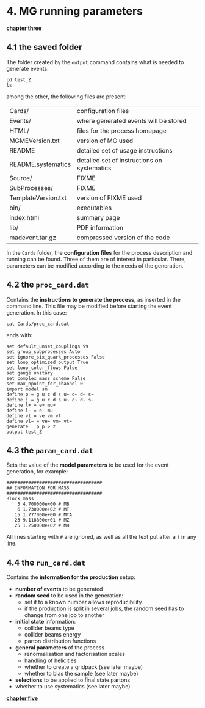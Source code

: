 # 4. MG running parameters

[**chapter three**](02_firstRun.md)

## 4.1 the saved folder

The folder created by the ```output``` command contains
what is needed to generate events:
```
cd test_Z
ls
```
among the other, the following files are present:

|     |     |
| --- | --- |
| Cards/ | configuration files |
| Events/ | where generated events will be stored |
| HTML/ | files for the process homepage |
| MGMEVersion.txt | version of MG used |
| README | detailed set of usage instructions |
| README.systematics | detailed set of instructions on systematics |
| Source/ | FIXME |
| SubProcesses/ | FIXME |
| TemplateVersion.txt | version of FIXME used |
| bin/ | executables |
| index.html | summary page |
| lib/ | PDF information |
| madevent.tar.gz | compressed version of the code |

In the ```Cards``` folder, the **configuration files**
for the process description and running can be found.
Three of them are of interest in particular.
There, parameters can be modified according to the needs of the generation.

## 4.2 the ```proc_card.dat```

Contains the **instructions to generate the process**,
as inserted in the command line.
This file may be modified before starting the event generation.
In this case:
```
cat Cards/proc_card.dat
```
ends with:
```
set default_unset_couplings 99
set group_subprocesses Auto
set ignore_six_quark_processes False
set loop_optimized_output True
set loop_color_flows False
set gauge unitary
set complex_mass_scheme False
set max_npoint_for_channel 0
import model sm
define p = g u c d s u~ c~ d~ s~
define j = g u c d s u~ c~ d~ s~
define l+ = e+ mu+
define l- = e- mu-
define vl = ve vm vt
define vl~ = ve~ vm~ vt~
generate   p p > z
output test_Z
```

## 4.3 the ```param_card.dat```

Sets the value of the **model parameters**
to be used for the event generation,
for example:
```
###################################
## INFORMATION FOR MASS
###################################
Block mass
    5 4.700000e+00 # MB
    6 1.730000e+02 # MT
   15 1.777000e+00 # MTA
   23 9.118800e+01 # MZ
   25 1.250000e+02 # MH
```

All lines starting with ```#``` are ignored,
as well as all the text put after a ```!``` in any line.

## 4.4 the ```run_card.dat```

Contains the **information for the production** setup:
  * **number of events** to be generated
  * **random seed** to be used in the generation:
    * set it to a known number allows reproducibility
    * if the production is split in several jobs, the random seed has to change from one job to another
  * **initial state** information:
    * collider beams type
    * collider beams energy  
    * parton distribution functions
  * **general parameters** of the process
    * renormalisation and factorisation scales
    * handling of helicities
    * whether to create a gridpack (see later maybe)
    * whether to bias the sample (see later maybe)
  * **selections** to be applied to final state partons
  * whether to use systematics (see later maybe)

[**chapter five**](05_gen.md)
